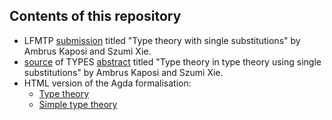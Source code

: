 ## Contents of this repository

* LFMTP [submission](https://raw.githubusercontent.com/szumixie/single-subst/main/lfmtp/p.pdf) titled "Type theory with single substitutions" by Ambrus Kaposi and Szumi Xie.
* [source](types_2024/abstract.tex) of TYPES [abstract](https://types2024.itu.dk/abstracts.pdf#page=80) titled "Type theory in type theory using single substitutions" by Ambrus Kaposi and Szumi Xie.
* HTML version of the Agda formalisation:
    * [Type theory](https://szumixie.github.io/single-subst/TT.index.html)
    * [Simple type theory](https://szumixie.github.io/single-subst/STT.index.html)
